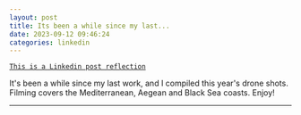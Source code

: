 ```yaml
---
layout: post
title: Its been a while since my last...
date: 2023-09-12 09:46:24
categories: linkedin
---
```


[`This is a Linkedin post reflection`](https://www.linkedin.com/feed/update/urn:li:activity:7107298392908660740)

It's been a while since my last work, and I compiled this year's drone shots. Filming covers the Mediterranean, Aegean and Black Sea coasts. Enjoy!

<hr>
<div class="row mt-3">


</div>
